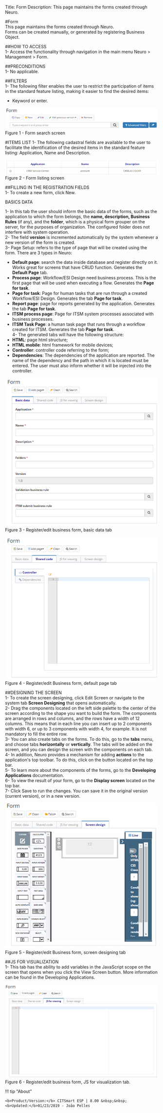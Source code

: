 Title: Form
Description: This page maintains the forms created through Neuro.  

#Form  
This page maintains the forms created through Neuro.   
Forms can be created manually, or generated by registering Business Object.  

##HOW TO ACCESS  
1- Access the functionality through navigation in the main menu Neuro > Management > Form.  

##PRECONDITIONS  
1- No applicable.  

##FILTERS  
1- The following filter enables the user to restrict the participation of items in the standard feature listing, making it easier to find the desired items:  
- Keyword or enter.  

![Screenshot](images/Form-Search.png)   
Figure 1 - Form search screen  

#ITEMS LIST
1- The following cadastral fields are available to the user to facilitate the identification of the desired items in the standard feature listing: Application, Name and Description.  

![Screenshot](images/Form-Listing.png)  
Figure 2 - Form listing screen

##FILLING IN THE REGISTRATION FIELDS  
1- To create a new form, click New.  

BASICS DATA

1- In this tab the user should inform the basic data of the forms, such as the application to which the form belongs, the **name, description, Business Rules** (if any), and the **folder**, which is a physical form grouper on the server, for the purposes of organization. The configured folder does not interfere with system operation.  
2- The field **version** is incremented automatically by the system whenever a new version of the form is created.  
3- Page Setup: refers to the type of page that will be created using the form. There are 3 types in Neuro:  
- **Default page**: search the data inside database and register directly on it. Works great for screens that have CRUD function. Generates the **Default Page** tab.  
- **Process page**: Workflow/ESI Design need business process. This is the first page that will be used when executing a flow. Generates the **Page for task**.  
- **Page for task**: Page for human tasks that are run through a created Workflow/ESI Design. Generates the tab **Page for task**.  
- **Report page**: page for reports generated by the application. Generates the tab **Page for task**.  
- **ITSM process page**: Page for ITSM system processes associated with business processes.  
- **ITSM Task Page**: a human task page that runs through a workflow created for ITSM. Generates the tab **Page for task**.  
4- The generated tabs will have the following structure:  
- **HTML**: page html structure;  
- **HTML mobile**: html framework for mobile devices;  
- **Controller**: controller code referring to the form;  
- **Dependencies**: The dependencies of the application are reported. The name of the dependency and the path in which it is located must be entered. The user must also inform whether it will be injected into the controller.    

![Screenshot](images/Form-business.png)    
Figure 3 - Register/edit business form, basic data tab  

![Screenshot](images/Form-business2.png) 
Figure 4 - Register/edit Business form, default page tab  

##DESIGNING THE SCREEN  
1- To create the screen designing, click Edit Screen or navigate to the system tab **Screen Designing** that opens automatically.  
2- Drag the components located on the left side palette to the center of the screen according to the shape you want to build the form. The components are arranged in rows and columns, and the rows have a width of 12 columns. This means that in each line you can insert up to 2 components with width 6, or up to 3 components with width 4, for example. It is not mandatory to fill the entire row.  
3- You can also create tabs on the forms. To do this, go to the **tabs** menu, and choose tabs **horizontally** or **vertically**. The tabs will be added on the screen, and you can design the screen with the components on each tab.  
4- In addition, Neuro provides a mechanism for adding **actions** to the application's top toolbar. To do this, click on the button  located on the top bar.  
5- To learn more about the components of the forms, go to the **Developing Applications** documentation.  
6- To view the result of your form, go to the **Display screen** located on the top bar.  
7- Click Save to run the changes. You can save it in the original version (current version), or in a new version.  

![Screenshot](images/Form-screen-design.png)   
Figure 5 - Register/edit Business form, screen designing tab  

##JS FOR VISUALIZATION  
1- This tab has the ability to add variables in the JavaScript scope on the screen that opens when you click the View Screen button. More information can be found in the Developing Applications.  

![Screenshot](images/Form-JS.png)  
Figure 6 - Register/edit business form, JS for visualization tab.  

!!! tip "About"

    <b>Product/Version:</b> CITSmart ESP | 8.00 &nbsp;&nbsp;
    <b>Updated:</b>01/23/2019 - João Pelles  
